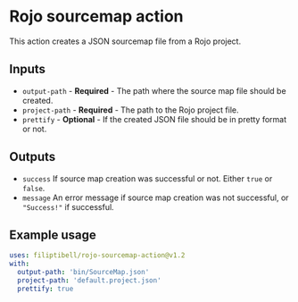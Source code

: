 # Rojo sourcemap action

This action creates a JSON sourcemap file from a Rojo project.

## Inputs

* `output-path` - **Required** - The path where the source map file should be created.
* `project-path` - **Required** - The path to the Rojo project file.
* `prettify` - **Optional** - If the created JSON file should be in pretty format or not.

## Outputs

* `success` If source map creation was successful or not. Either `true` or `false`.
* `message` An error message if source map creation was not successful, or `"Success!"` if successful.

## Example usage

```yaml
uses: filiptibell/rojo-sourcemap-action@v1.2
with:
  output-path: 'bin/SourceMap.json'
  project-path: 'default.project.json'
  prettify: true
```
